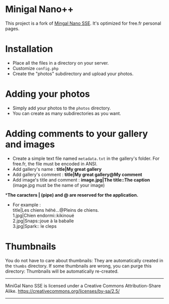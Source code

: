 Minigal Nano++
==============

This project is a fork of [Mingal Nano SSE](https://github.com/sebsauvage/MinigalNano).
It's optimized for free.fr personal pages.

Installation
============

* Place all the files in a directory on your server.
* Customize `config.php`
* Create the "photos" subdirectory and upload your photos.

Adding your photos
==================

* Simply add your photos to the `photos` directory.
* You can create as many subdirectories as you want.

Adding comments to your gallery and images
==========================================

* Create a simple text file named `metadata.txt` in the gallery's folder. For free.fr, the file must be encoded in ANSI.
 * Add gallery's name : __title|My great gallery__
 * Add gallery's comment : __title|My great gallery@My comment__
 * Add image's title and comment : __image.jpg|The title::The caption__ (image.jpg must be the name of your image)

*__The caracters | (pipe) and @ are reserved for the application.__

* For example :<br>
title|Les chiens héhé...@Pleins de chiens.<br>
1.jpg|Chien endormi::kikinoué<br>
2.jpg|Snaps::joue à la baballe<br>
3.jpg|Spark:: le cleps<br>

Thumbnails
=========

You do not have to care about thumbnails: They are automatically created in the `thumbs` directory.
If some thumbnails are wrong, you can purge this directory: Thumbnails will be automatically re-created.

--------------------------------------------------

MiniGal Nano SSE is licensed under a Creative Commons Attribution-Share Alike.
https://creativecommons.org/licenses/by-sa/2.5/

--------------------------------------------------